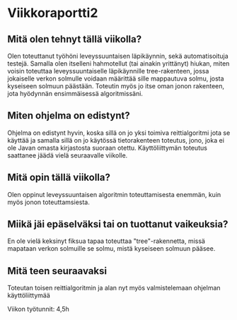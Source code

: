 # Viikkoraportti2

## Mitä olen tehnyt tällä viikolla?
Olen toteuttanut työhöni leveyssuuntaisen läpikäynnin, sekä automatisoituja testejä. Samalla olen itselleni hahmotellut (tai ainakin yrittänyt)
hiukan, miten voisin toteuttaa leveyssuuntaiselle läpikäynnille tree-rakenteen, jossa jokaiselle verkon solmulle voidaan määrittää
sille mappautuva solmu, josta kyseiseen solmuun päästään. Toteutin myös jo itse oman jonon rakenteen, jota hyödynnän ensimmäisessä
algoritmissäni.

## Miten ohjelma on edistynt?
Ohjelma on edistynt hyvin, koska sillä on jo yksi toimiva reittialgoritmi jota se käyttää ja samalla sillä on jo käytössä
tietorakenteen toteutus, jono, joka ei ole Javan omasta kirjastosta suoraan otettu. Käyttöliittymän toteutus saattanee jäädä vielä
seuraavalle viikolle. 

## Mitä opin tällä viikolla?
Olen oppinut leveyssuuntaisen algoritmin toteuttamisesta enemmän, kuin myös jonon toteuttamsiesta. 

## Miikä jäi epäselväksi tai on tuottanut vaikeuksia?
En ole vielä keksinyt fiksua tapaa toteuttaa "tree"-rakennetta, missä mapataan verkon solmuille se solmu, mistä kyseiseen solmuun pääsee.

## Mitä teen seuraavaksi
Toteutan toisen reittialgoritmin ja alan nyt myös valmistelemaan ohjelman käyttöliittymää

Viikon työtunnit: 4,5h
